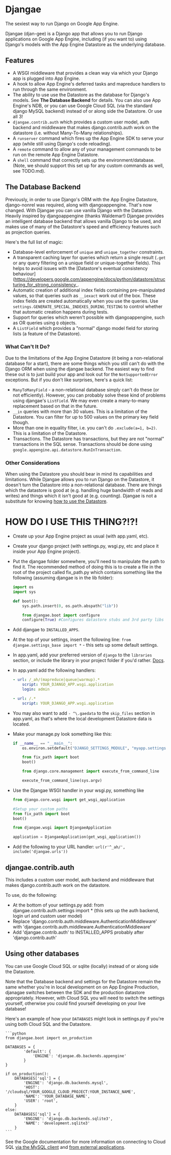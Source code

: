 # Djangae

The sexiest way to run Django on Google App Engine.

Djangae (djan-gee) is a Django app that allows you to run Django applications on Google App Engine, including (if you want to) using Django's models with the App Engine Datastore as the underlying database.

## Features

* A WSGI middleware that provides a clean way via which your Django app is plugged into App Engine.
* A hook to allow App Engine's deferred tasks and mapreduce handlers to run through the same environment.
* The ability to use use the Datastore as the database for Django's models.  See **The Database Backend** for details.  You can also use App Engine's NDB, or you can use Google Cloud SQL (via the standard django MySQL backend) instead of or along side the Datastore.  Or use all 3!
* `djangae.contrib.auth` which provides a custom user model, auth backend and middleware that makes django.contrib.auth work on the datastore (i.e. without Many-To-Many relationships).
* A `runserver` command which fires up the App Engine SDK to serve your app (while still using Django's code reloading).
* A `remote` command to allow any of your management commands to be run on the remote App Engine Datastore.
* A `shell` command that correctly sets up the environment/database. (Note, we should support this set up for any custom commands as well, see TODO.md).


## The Database Backend

Previously, in order to use Django's ORM with the App Engine Datastore, django-nonrel was required, along with djangoappengine.  That's now changed.  With Djangae you can use vanilla Django with the Datastore.  Heavily inspired by djangoappengine (thanks Waldemar!) Djangae provides an intelligent database backend that allows vanilla Django to be used, and makes use of many of the Datastore's speed and efficiency features such as projection queries.

Here's the full list of magic:

* Database-level enforcement of `unique` and `unique_together` constraints.
* A transparent caching layer for queries which return a single result (`.get` or any query filtering on a unique field or unique-together fields). This helps to avoid issues with the [Datastore's eventual consistency behaviour](https://developers.google.com/appengine/docs/python/datastore/structuring_for_strong_consistency_.
* Automatic creation of additional index fields containing pre-manipulated values, so that queries such as `__iexact` work out of the box.  These index fields are created automatically when you use the queries.  Use `settings.GENERATE_SPECIAL_INDEXES_DURING_TESTING` to control whether that automatic creation happens during tests.
* Support for queries which weren't possible with djangoappengine, such as OR queries using `Q` objects.
* A `ListField` which provides a "normal" django model field for storing lists (a feature of the Datastore).


### What Can't It Do?

Due to the limitations of the App Engine Datastore (it being a non-relational database for a start), there are some things which you still can't do with the Django ORM when using the djangae backend.  The easiest way to find these out is to just build your app and look out for the `NotSupportedError` exceptions.  But if you don't like surprises, here's a quick list:

* `ManyToManyField` - a non-relational database simply can't do these (or not efficiently).  However, you can probably solve these kind of problems using djangae's `ListField`.  We may even create a many-to-many replacement based on that in the future.
* `__in` queries with more than 30 values.  This is a limitation of the Datastore.  You can filter for up to 500 values on the primary key field though.
* More than one in equality filter, i.e. you can't do `.exclude(a=1, b=2)`.  This is a limitation of the Datastore.
* Transactions.  The Datastore has transactions, but they are not "normal" transactions in the SQL sense.  Transactions should be done using `google.appengine.api.datastore.RunInTransaction`.


### Other Considerations

When using the Datastore you should bear in mind its capabilities and limitations.  While Djangae allows you to run Django on the Datastore, it doesn't turn the Datastore into a non-relational database.  There are things which the datastore is good at (e.g. handling huge bandwidth of reads and writes) and things which it isn't good at (e.g. counting).  Djangae is not a substitute for knowing [how to use the Datastore](https://developers.google.com/appengine/docs/python/datastore/).


# HOW DO I USE THIS THING?!?!

 * Create up your App Engine project as usual (with app.yaml, etc).
 * Create your django project (with settings.py, wsgi.py, etc and place it inside your App Engine project).
 * Put the djangae folder somewhere, you'll need to manipulate the path to find it. The recommended method of doing this is to create
 a file in the root of the project called fix_path.py which contains something like the following (assuming djangae is in the lib folder):

    ```python
    import os
    import sys

    def boot():
        sys.path.insert(0, os.path.abspath("lib"))

        from djangae.boot import configure
        configure(True) #Configures datastore stubs and 3rd party libs
    ```
 * Add djangae to `INSTALLED_APPS`.
 * At the top of your settings, insert the following line: `from djangae.settings_base import *` - this sets up some default settings.
 * In app.yaml, add your preferred version of `django` to the `libraries` section, or include the library in your project folder if you'd rather. [Docs](https://developers.google.com/appengine/docs/python/config/appconfig#Python_app_yaml_Configuring_libraries).
 * In app.yaml add the following handlers:

    ```yml
    - url: /_ah/(mapreduce|queue|warmup).*
        script: YOUR_DJANGO_APP.wsgi.application
        login: admin

    - url: /.*
        script: YOUR_DJANGO_APP.wsgi.application
    ```

 * You may also want to add `- ^\.gaedata` to the `skip_files` section in app.yaml, as that's where the local development Datastore data is located.
 * Make your manage.py look something like this:

    ```python
    if __name__ == "__main__":
        os.environ.setdefault("DJANGO_SETTINGS_MODULE", "myapp.settings")

        from fix_path import boot
        boot()

        from django.core.management import execute_from_command_line

        execute_from_command_line(sys.argv)
    ```

 * Use the Djangae WSGI handler in your wsgi.py, something like

    ```python
    from django.core.wsgi import get_wsgi_application

    #Setup your custom paths
    from fix_path import boot
    boot()

    from djangae.wsgi import DjangaeApplication

    application = DjangaeApplication(get_wsgi_application())
    ```

 * Add the following to your URL handler: `url(r'^_ah/', include('djangae.urls'))`


## djangae.contrib.auth

This includes a custom user model, auth backend and middleware that makes django.contrib.auth work on the datastore.

To use, do the following:

 - At the bottom of your settings.py add: from djangae.contrib.auth.settings import * (this sets up the auth backend, login url and custom user model)
 - Replace 'django.contrib.auth.middleware.AuthenticationMiddleware' with 'djangae.contrib.auth.middleware.AuthenticationMiddleware'
 - Add 'djangae.contrib.auth' to INSTALLED_APPS probably after 'django.contrib.auth'


## Using other databases

You can use Google Cloud SQL or sqlite (locally) instead of or along side the Datastore.

Note that the Database backend and settings for the Datastore remain the same whether you're in local development on on App Engine Production, djanagae switches between the SDK and the production datastore appropriately.  However, with Cloud SQL you will need to switch the settings yourself, otherwise you could find yourself developing on your live database!

Here's an example of how your `DATABASES` might look in settings.py if you're using both Cloud SQL and the Datastore.

    ```python
    from djangae.boot import on_production

    DATABASES = {
    		'default': {
                'ENGINE': 'djangae.db.backends.appengine'
            }
    }

    if on_production():
        DATABASES['sql'] = {
            'ENGINE': 'django.db.backends.mysql',
            'HOST': '/cloudsql/YOUR_GOOGLE_CLOUD_PROJECT:YOUR_INSTANCE_NAME',
            'NAME': 'YOUR_DATABASE_NAME',
            'USER': 'root',
        }
    else:
        DATABASES['sql'] = {
            'ENGINE': 'django.db.backends.sqlite3',
            'NAME': 'development.sqlite3'
        }
    ```

See the Google documentation for more information on connecting to Cloud SQL [via the MySQL client](https://developers.google.com/cloud-sql/docs/mysql-client) and [from external applications](https://developers.google.com/cloud-sql/docs/external).
